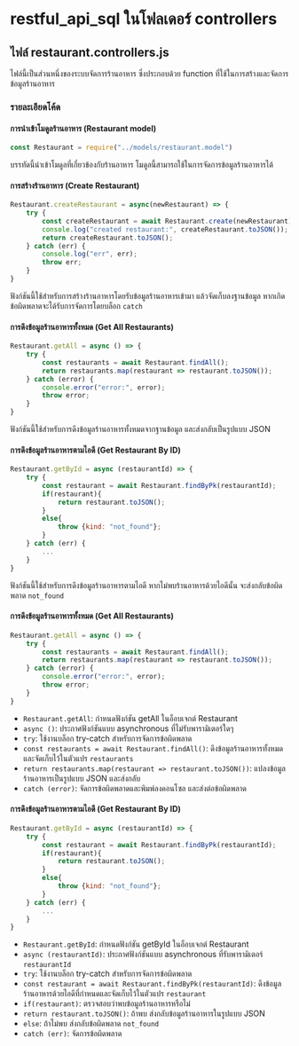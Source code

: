 # restful_api_sql ในโฟลเดอร์ controllers


## ไฟล์ restaurant.controllers.js

ไฟล์นี้เป็นส่วนหนึ่งของระบบจัดการร้านอาหาร ซึ่งประกอบด้วย function ที่ใช้ในการสร้างและจัดการข้อมูลร้านอาหาร

### รายละเอียดโค้ด

#### การนำเข้าโมดูลร้านอาหาร (Restaurant model)

```javascript
const Restaurant = require("../models/restaurant.model")
```

บรรทัดนี้นำเข้าโมดูลที่เกี่ยวข้องกับร้านอาหาร โมดูลนี้สามารถใช้ในการจัดการข้อมูลร้านอาหารได้

#### การสร้างร้านอาหาร (Create Restaurant)

```javascript
Restaurant.createRestaurant = async(newRestaurant) => {
    try {
        const createRestaurant = await Restaurant.create(newRestaurant);
        console.log("created restaurant:", createRestaurant.toJSON());
        return createRestaurant.toJSON();
    } catch (err) {
        console.log("err", err);
        throw err;
    }
}
```

ฟังก์ชันนี้ใช้สำหรับการสร้างร้านอาหารโดยรับข้อมูลร้านอาหารเข้ามา แล้วจัดเก็บลงฐานข้อมูล หากเกิดข้อผิดพลาดจะได้รับการจัดการโดยบล็อก `catch`

#### การดึงข้อมูลร้านอาหารทั้งหมด (Get All Restaurants)

```javascript
Restaurant.getAll = async () => {
    try {
        const restaurants = await Restaurant.findAll();
        return restaurants.map(restaurant => restaurant.toJSON());
    } catch (error) {
        console.error("error:", error);
        throw error;
    }
}
```

ฟังก์ชันนี้ใช้สำหรับการดึงข้อมูลร้านอาหารทั้งหมดจากฐานข้อมูล และส่งกลับเป็นรูปแบบ JSON

#### การดึงข้อมูลร้านอาหารตามไอดี (Get Restaurant By ID)

```javascript
Restaurant.getById = async (restaurantId) => {
    try {
        const restaurant = await Restaurant.findByPk(restaurantId);
        if(restaurant){
            return restaurant.toJSON();
        }
        else{
            throw {kind: "not_found"};
        }
    } catch (err) {
        ...
    }
}
```

ฟังก์ชันนี้ใช้สำหรับการดึงข้อมูลร้านอาหารตามไอดี หากไม่พบร้านอาหารด้วยไอดีนั้น จะส่งกลับข้อผิดพลาด `not_found`

#### การดึงข้อมูลร้านอาหารทั้งหมด (Get All Restaurants)

```javascript
Restaurant.getAll = async () => {
    try {
        const restaurants = await Restaurant.findAll();
        return restaurants.map(restaurant => restaurant.toJSON());
    } catch (error) {
        console.error("error:", error);
        throw error;
    }
}
```

- `Restaurant.getAll`: กำหนดฟังก์ชัน getAll ในอ็อบเจกต์ Restaurant
- `async ()`: ประกาศฟังก์ชันแบบ asynchronous ที่ไม่รับพารามิเตอร์ใดๆ
- `try`: ใช้งานบล็อก try-catch สำหรับการจัดการข้อผิดพลาด
- `const restaurants = await Restaurant.findAll()`: ดึงข้อมูลร้านอาหารทั้งหมดและจัดเก็บไว้ในตัวแปร `restaurants`
- `return restaurants.map(restaurant => restaurant.toJSON())`: แปลงข้อมูลร้านอาหารเป็นรูปแบบ JSON และส่งกลับ
- `catch (error)`: จัดการข้อผิดพลาดและพิมพ์ลงคอนโซล และส่งต่อข้อผิดพลาด

#### การดึงข้อมูลร้านอาหารตามไอดี (Get Restaurant By ID)

```javascript
Restaurant.getById = async (restaurantId) => {
    try {
        const restaurant = await Restaurant.findByPk(restaurantId);
        if(restaurant){
            return restaurant.toJSON();
        }
        else{
            throw {kind: "not_found"};
        }
    } catch (err) {
        ...
    }
}
```

- `Restaurant.getById`: กำหนดฟังก์ชัน getById ในอ็อบเจกต์ Restaurant
- `async (restaurantId)`: ประกาศฟังก์ชันแบบ asynchronous ที่รับพารามิเตอร์ `restaurantId`
- `try`: ใช้งานบล็อก try-catch สำหรับการจัดการข้อผิดพลาด
- `const restaurant = await Restaurant.findByPk(restaurantId)`: ดึงข้อมูลร้านอาหารด้วยไอดีที่กำหนดและจัดเก็บไว้ในตัวแปร `restaurant`
- `if(restaurant)`: ตรวจสอบว่าพบข้อมูลร้านอาหารหรือไม่
- `return restaurant.toJSON()`: ถ้าพบ ส่งกลับข้อมูลร้านอาหารในรูปแบบ JSON
- `else`: ถ้าไม่พบ ส่งกลับข้อผิดพลาด `not_found`
- `catch (err)`: จัดการข้อผิดพลาด
